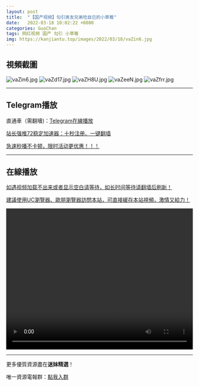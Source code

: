 ```yaml
---
layout: post
title:  "【国产视频】勾引男友兄弟吃自已的小草莓"
date:   2022-03-18 10:02:22 +0800
categories: GuoChan
tags: 网红视频 国产 勾引 小草莓
img: https://kanjiantu.top/images/2022/03/18/vaZin6.jpg
---
```



## 視頻截圖

![vaZin6.jpg](https://kanjiantu.top/images/2022/03/18/vaZin6.jpg)
![vaZd17.jpg](https://kanjiantu.top/images/2022/03/18/vaZd17.jpg)
![vaZH8U.jpg](https://kanjiantu.top/images/2022/03/18/vaZH8U.jpg)
![vaZeeN.jpg](https://kanjiantu.top/images/2022/03/18/vaZeeN.jpg)
![vaZfrr.jpg](https://kanjiantu.top/images/2022/03/18/vaZfrr.jpg)

* * *
## Telegram播放

直通車（需翻墻)：[Telegram在線播放](https://t.me/mimeijingxuan/195)

<u>站长强推72稳定加速器：[十秒注册、一键翻墙](https://72vpn.xyz/#/register?code=mimei) </u>


<u>急速秒播不卡顿，限时活动更优惠！！！</u>
* * *
## 在線播放
<u>如遇视频加载不出来或者显示空白请等待，如长时间等待请翻墙后刷新！</u>

<u>建議使用UC瀏覽器、歐朋瀏覽器訪問本站，可直接緩存本站視頻，激情又給力！</u>
<center><video src="https://cdn.publer.io/uploads/videos/6247f8abdb279732fb55c55a/a9011cb552af206a6555ad589732e39d.mp4" width="100%" height="380px" controls="controls"></video></center>

* * *
更多優質資源盡在**迷妹精選**！

唯一資源電報群：[點我入群](https://t.me/mimeijingxuan)


